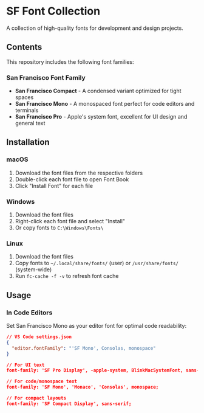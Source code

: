 # SF Font Collection

A collection of high-quality fonts for development and design projects.

## Contents

This repository includes the following font families:

### San Francisco Font Family
- **San Francisco Compact** - A condensed variant optimized for tight spaces
- **San Francisco Mono** - A monospaced font perfect for code editors and terminals
- **San Francisco Pro** - Apple's system font, excellent for UI design and general text

## Installation

### macOS
1. Download the font files from the respective folders
2. Double-click each font file to open Font Book
3. Click "Install Font" for each file

### Windows
1. Download the font files
2. Right-click each font file and select "Install"
3. Or copy fonts to `C:\Windows\Fonts\`

### Linux
1. Download the font files
2. Copy fonts to `~/.local/share/fonts/` (user) or `/usr/share/fonts/` (system-wide)
3. Run `fc-cache -f -v` to refresh font cache

## Usage

### In Code Editors
Set San Francisco Mono as your editor font for optimal code readability:

```json
// VS Code settings.json
{
  "editor.fontFamily": "'SF Mono', Consolas, monospace"
}

// For UI text
font-family: 'SF Pro Display', -apple-system, BlinkMacSystemFont, sans-serif;

// For code/monospace text
font-family: 'SF Mono', 'Monaco', 'Consolas', monospace;

// For compact layouts
font-family: 'SF Compact Display', sans-serif;
```
